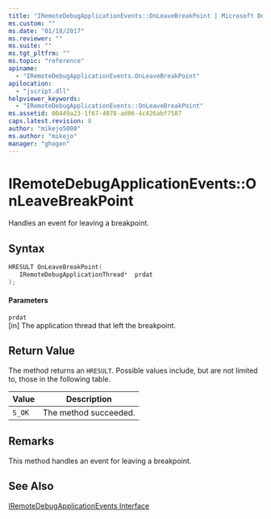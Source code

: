 ```yaml
---
title: "IRemoteDebugApplicationEvents::OnLeaveBreakPoint | Microsoft Docs"
ms.custom: ""
ms.date: "01/18/2017"
ms.reviewer: ""
ms.suite: ""
ms.tgt_pltfrm: ""
ms.topic: "reference"
apiname: 
  - "IRemoteDebugApplicationEvents.OnLeaveBreakPoint"
apilocation: 
  - "jscript.dll"
helpviewer_keywords: 
  - "IRemoteDebugApplicationEvents::OnLeaveBreakPoint"
ms.assetid: 00449a23-1f67-4078-ad06-4c426abf7587
caps.latest.revision: 8
author: "mikejo5000"
ms.author: "mikejo"
manager: "ghogen"
---
```

# IRemoteDebugApplicationEvents::OnLeaveBreakPoint
Handles an event for leaving a breakpoint.  
  
## Syntax  
  
```cpp
HRESULT OnLeaveBreakPoint(  
   IRemoteDebugApplicationThread*  prdat  
);  
```  
  
#### Parameters  
 `prdat`  
 [in] The application thread that left the breakpoint.  
  
## Return Value  
 The method returns an `HRESULT`. Possible values include, but are not limited to, those in the following table.  
  
|Value|Description|  
|-----------|-----------------|  
|`S_OK`|The method succeeded.|  
  
## Remarks  
 This method handles an event for leaving a breakpoint.  
  
## See Also  
 [IRemoteDebugApplicationEvents Interface](../../winscript/reference/iremotedebugapplicationevents-interface.md)